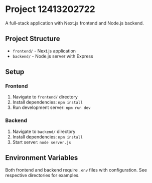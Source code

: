 # Project 12413202722

A full-stack application with Next.js frontend and Node.js backend.

## Project Structure

- `frontend/` - Next.js application
- `backend/` - Node.js server with Express

## Setup

### Frontend
1. Navigate to `frontend/` directory
2. Install dependencies: `npm install`
3. Run development server: `npm run dev`

### Backend
1. Navigate to `backend/` directory
2. Install dependencies: `npm install`
3. Start server: `node server.js`

## Environment Variables

Both frontend and backend require `.env` files with configuration. See respective directories for examples.